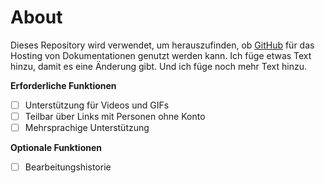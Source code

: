 # About

Dieses Repository wird verwendet, um herauszufinden, ob [GitHub](https://github.com) für das Hosting von Dokumentationen genutzt werden kann. Ich füge etwas Text hinzu, damit es eine Änderung gibt. Und ich füge noch mehr Text hinzu.

**Erforderliche Funktionen**

- [ ] Unterstützung für Videos und GIFs
- [ ] Teilbar über Links mit Personen ohne Konto
- [ ] Mehrsprachige Unterstützung

**Optionale Funktionen**

- [ ] Bearbeitungshistorie